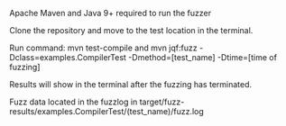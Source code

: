 Apache Maven and Java 9+ required to run the fuzzer

Clone the repository and move to the test location in the terminal.

Run command: mvn test-compile and mvn jqf:fuzz -Dclass=examples.CompilerTest -Dmethod=[test_name] -Dtime=[time of fuzzing]

Results will show in the terminal after the fuzzing has terminated.

Fuzz data located in the fuzzlog in target/fuzz-results/examples.CompilerTest/(test_name)/fuzz.log
